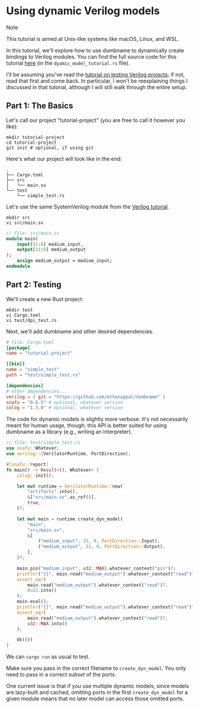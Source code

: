 
# Using dynamic Verilog models

> [!NOTE]
> This tutorial is aimed at Unix-like systems like macOS, Linux, and WSL.

In this tutorial, we'll explore how to use dumbname to dynamically create
bindings to Verilog modules.
You can find the full source code for this tutorial [here](../examples/verilog-project/) (in the `dyamic_model_tutorial.rs` file).

I'll be assuming you've read the [tutorial on testing Verilog projects](./testing_verilog.md); if not, read that first and come back.
In particular, I won't be reexplaining things I discussed in that tutorial,
although I will still walk through the entire setup.

## Part 1: The Basics

Let's call our project "tutorial-project" (you are free to call it however you
like):
```shell
mkdir tutorial-project
cd tutorial-project
git init # optional, if using git
```

Here's what our project will look like in the end:

```
.
├── Cargo.toml
├── src
│   └── main.sv
└── test
    └── simple_test.rs
```

Let's use the same SystemVerilog module from the [Verilog tutorial](./testing_verilog.md).
```shell
mkdir src
vi src/main.sv
```

```systemverilog
// file: src/main.sv
module main(
    input[31:0] medium_input,
    output[31:0] medium_output
);
    assign medium_output = medium_input;
endmodule
```

## Part 2: Testing

We'll create a new Rust project:
```shell
mkdir test
vi Cargo.toml
vi test/dpi_test.rs
```

Next, we'll add dumbname and other desired dependencies.
```toml
# file: Cargo.toml
[package]
name = "tutorial-project"

[[bin]]
name = "simple_test"
path = "test/simple_test.rs"

[dependencies]
# other dependencies...
verilog = { git = "https://github.com/ethanuppal/dumbname" }
snafu = "0.8.5" # optional, whatever version
colog = "1.3.0" # optional, whatever version
```

The code for dynamic models is slightly more verbose.
It's not necessarily meant for human usage, though; this API is better suited for
using dumbname as a library (e.g., writing an interpreter).

```rust
// file: test/simple_test.rs
use snafu::Whatever;
use verilog::{VerilatorRuntime, PortDirection};

#[snafu::report]
fn main() -> Result<(), Whatever> {
    colog::init();

    let mut runtime = VerilatorRuntime::new(
        "artifacts".into(),
        &["src/main.sv".as_ref()],
        true,
    )?;

    let mut main = runtime.create_dyn_model(
        "main",
        "src/main.sv",
        &[
            ("medium_input", 31, 0, PortDirection::Input),
            ("medium_output", 31, 0, PortDirection::Output),
        ],
    )?;

    main.pin("medium_input", u32::MAX).whatever_context("pin")?;
    println!("{}", main.read("medium_output").whatever_context("read")?);
    assert_eq!(
        main.read("medium_output").whatever_context("read")?,
        0u32.into()
    );
    main.eval();
    println!("{}", main.read("medium_output").whatever_context("read")?);
    assert_eq!(
        main.read("medium_output").whatever_context("read")?,
        u32::MAX.into()
    );

    Ok(())
}
```

We can `cargo run` as usual to test.

Make sure you pass in the correct filename to `create_dyn_model`.
You only need to pass in a correct _subset_ of the ports.

One current issue is that if you use multiple dynamic models, since models are
lazy-built and cached, omitting ports in the first `create_dyn_model` for a
given module means that no later model can access those omitted ports.
